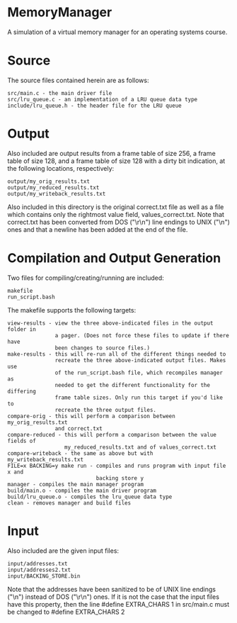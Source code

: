# MemoryManager
A simulation of a virtual memory manager for an operating systems course.

# Source
The source files contained herein are as follows:

	src/main.c - the main driver file
	src/lru_queue.c - an implementation of a LRU queue data type
	include/lru_queue.h - the header file for the LRU queue

# Output
Also included are output results from a frame table of size 256, a frame table
of size 128, and a frame table of size 128 with a dirty bit indication, at the
following locations, respectively:

	output/my_orig_results.txt
	output/my_reduced_results.txt
	output/my_writeback_results.txt
	
Also included in this directory is the original correct.txt file as well as a
file which contains only the rightmost value field, values\_correct.txt. Note
that correct.txt has been converted from DOS ("\r\n") line endings to UNIX
("\n") ones and that a newline has been added at the end of the file.

# Compilation and Output Generation
Two files for compiling/creating/running are included:

	makefile
	run_script.bash
	
The makefile supports the following targets:

	view-results - view the three above-indicated files in the output folder in
	               a pager. (Does not force these files to update if there have
	               been changes to source files.)
	make-results - this will re-run all of the different things needed to
	               recreate the three above-indicated output files. Makes use
	               of the run_script.bash file, which recompiles manager as
	               needed to get the different functionality for the differing
                   frame table sizes. Only run this target if you'd like to
                   recreate the three output files.
	compare-orig - this will perform a comparison between my_orig_results.txt
	               and correct.txt
	compare-reduced - this will perform a comparison between the value fields of
	                  my_reduced_results.txt and of values_correct.txt
	compare-writeback - the same as above but with my_writeback_results.txt
	FILE=x BACKING=y make run - compiles and runs program with input file x and
	                            backing store y
	manager - compiles the main manager program
	build/main.o - compiles the main driver program
	build/lru_queue.o - compiles the lru_queue data type
	clean - removes manager and build files

# Input
Also included are the given input files:

	input/addresses.txt
	input/addresses2.txt
	input/BACKING_STORE.bin
	
Note that the addresses have been sanitized to be of UNIX line endings ("\n")
instead of DOS ("\r\n") ones. If it is not the case that the input files have
this property, then the line #define EXTRA\_CHARS 1 in src/main.c must be
changed to #define EXTRA\_CHARS 2
